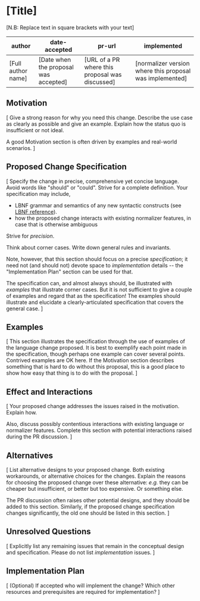 # [Title]

[N.B: Replace text in square brackets with your text]

| author             | date-accepted                         | pr-url                                          | implemented                                              |
| ------------------ | ------------------------------------- | ----------------------------------------------- | -------------------------------------------------------- |
| [Full author name] | [Date when the proposal was accepted] | [URL of a PR where this proposal was discussed] | [normalizer version where this proposal was implemented] |

## Motivation

[
Give a strong reason for why you need this change.
Describe the use case as clearly as possible and give an example.
Explain how the status quo is insufficient or not ideal.

A good Motivation section is often driven by examples and real-world scenarios.
]

## Proposed Change Specification

[
Specify the change in precise, comprehensive yet concise language.
Avoid words like "should" or "could".
Strive for a complete definition.
Your specification may include,

- LBNF grammar and semantics of any new syntactic constructs (see [LBNF reference](https://bnfc.readthedocs.io/en/latest/lbnf.html)).
- how the proposed change interacts with existing normalizer features, in case that is otherwise ambiguous

Strive for *precision*.

Think about corner cases. Write down
general rules and invariants.

Note, however, that this section should focus on a precise
*specification*; it need not (and should not) devote space to
*implementation* details -- the "Implementation Plan" section can be used for that.

The specification can, and almost always should, be illustrated with
*examples* that illustrate corner cases. But it is not sufficient to
give a couple of examples and regard that as the specification! The
examples should illustrate and elucidate a clearly-articulated
specification that covers the general case.
]

## Examples

[
This section illustrates the specification through the use of examples of the
language change proposed. It is best to exemplify each point made in the
specification, though perhaps one example can cover several points. Contrived
examples are OK here. If the Motivation section describes something that is
hard to do without this proposal, this is a good place to show how easy that
thing is to do with the proposal.
]

## Effect and Interactions

[
Your proposed change addresses the issues raised in the
motivation. Explain how.

Also, discuss possibly contentious interactions with existing language or normalizer
features. Complete this section with potential interactions raised
during the PR discussion.
]

## Alternatives

[
List alternative designs to your proposed change. Both existing
workarounds, or alternative choices for the changes. Explain
the reasons for choosing the proposed change over these alternative:
*e.g.* they can be cheaper but insufficient, or better but too
expensive. Or something else.

The PR discussion often raises other potential designs, and they should be
added to this section. Similarly, if the proposed change
specification changes significantly, the old one should be listed in
this section.
]

## Unresolved Questions

[
Explicitly list any remaining issues that remain in the conceptual design and
specification. Please do not list *implementation* issues.
]

## Implementation Plan

[
(Optional) If accepted who will implement the change?
Which other resources and prerequisites are required for implementation?
]
